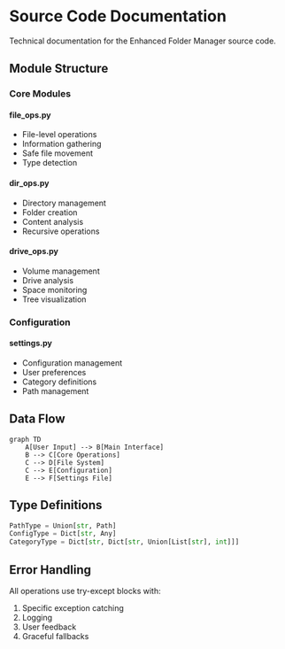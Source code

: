 # Source Code Documentation

Technical documentation for the Enhanced Folder Manager source code.

## Module Structure

### Core Modules

#### file_ops.py

* File-level operations
* Information gathering
* Safe file movement
* Type detection

#### dir_ops.py

* Directory management
* Folder creation
* Content analysis
* Recursive operations

#### drive_ops.py

* Volume management
* Drive analysis
* Space monitoring
* Tree visualization

### Configuration

#### settings.py

* Configuration management
* User preferences
* Category definitions
* Path management

## Data Flow

```mermaid
graph TD
    A[User Input] --> B[Main Interface]
    B --> C[Core Operations]
    C --> D[File System]
    C --> E[Configuration]
    E --> F[Settings File]
```

## Type Definitions

```python
PathType = Union[str, Path]
ConfigType = Dict[str, Any]
CategoryType = Dict[str, Dict[str, Union[List[str], int]]]
```

## Error Handling

All operations use try-except blocks with:


1. Specific exception catching
2. Logging
3. User feedback
4. Graceful fallbacks


